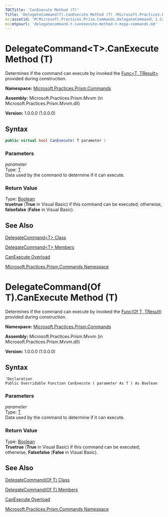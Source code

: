 ```yaml
---
TOCTitle: 'CanExecute Method (T)'
Title: 'DelegateCommand(T).CanExecute Method (T) (Microsoft.Practices.Prism.Commands)'
ms:assetid: 'M:Microsoft.Practices.Prism.Commands.DelegateCommand\`1.CanExecute(\`0)'
ms:mtpsurl: 'delegatecommand-t-canexecute-method-t-mspp-commands.md'
---
```



# DelegateCommand&lt;T&gt;.CanExecute Method (T)

Determines if the command can execute by invoked the [Func&lt;T, TResult&gt;](http://msdn.microsoft.com/en-us/library/bb549151) provided during construction.

**Namespace:** [Microsoft.Practices.Prism.Commands](/patterns-practices/reference/mspp-commands-namespace)

**Assembly:** Microsoft.Practices.Prism.Mvvm (in Microsoft.Practices.Prism.Mvvm.dll) 

**Version:** 1.0.0.0 (1.0.0.0)

## Syntax
```C#
public virtual bool CanExecute( T parameter )
```
### Parameters

*parameter*  
Type: [T](/patterns-practices/reference/delegatecommand-t-class-mspp-commands)  
Data used by the command to determine if it can execute.

### Return Value

Type: [Boolean](http://msdn.microsoft.com/en-us/library/a28wyd50)  
**truetrue** (**True** in Visual Basic) if this command can be executed; otherwise, **falsefalse** (**False** in Visual Basic).

## See Also

[DelegateCommand&lt;T&gt; Class](/patterns-practices/reference/delegatecommand-t-class-mspp-commands)

[DelegateCommand&lt;T&gt; Members](/patterns-practices/reference/delegatecommand-t-members-mspp-commands)

[CanExecute Overload](/patterns-practices/reference/delegatecommand-t-canexecute-method-mspp-commands)

[Microsoft.Practices.Prism.Commands Namespace](/patterns-practices/reference/mspp-commands-namespace)



# DelegateCommand(Of T).CanExecute Method (T)

Determines if the command can execute by invoked the [Func(Of T, TResult)](http://msdn.microsoft.com/en-us/library/bb549151) provided during construction.

**Namespace:** [Microsoft.Practices.Prism.Commands](/patterns-practices/reference/mspp-commands-namespace)

**Assembly:** Microsoft.Practices.Prism.Mvvm (in Microsoft.Practices.Prism.Mvvm.dll) 

**Version:** 1.0.0.0 (1.0.0.0)

## Syntax
```VB
'Declaration
Public Overridable Function CanExecute ( parameter As T ) As Boolean
```
### Parameters

*parameter*  
Type: [T](/patterns-practices/reference/delegatecommand-t-class-mspp-commands)  
Data used by the command to determine if it can execute.

### Return Value

Type: [Boolean](http://msdn.microsoft.com/en-us/library/a28wyd50)  
**Truetrue** (**True** in Visual Basic) if this command can be executed; otherwise, **Falsefalse** (**False** in Visual Basic).

## See Also

[DelegateCommand(Of T) Class](/patterns-practices/reference/delegatecommand-t-class-mspp-commands)

[DelegateCommand(Of T) Members](/patterns-practices/reference/delegatecommand-t-members-mspp-commands)

[CanExecute Overload](/patterns-practices/reference/delegatecommand-t-canexecute-method-mspp-commands)

[Microsoft.Practices.Prism.Commands Namespace](/patterns-practices/reference/mspp-commands-namespace)
